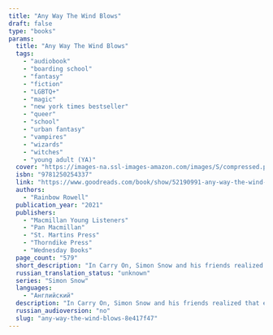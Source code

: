 ```yaml
---
title: "Any Way The Wind Blows"
draft: false
type: "books"
params:
  title: "Any Way The Wind Blows"
  tags:
    - "audiobook"
    - "boarding school"
    - "fantasy"
    - "fiction"
    - "LGBTQ+"
    - "magic"
    - "new york times bestseller"
    - "queer"
    - "school"
    - "urban fantasy"
    - "vampires"
    - "wizards"
    - "witches"
    - "young adult (YA)"
  cover: "https://images-na.ssl-images-amazon.com/images/S/compressed.photo.goodreads.com/books/1610744543i/52190991.jpg"
  isbn: "9781250254337"
  link: "https://www.goodreads.com/book/show/52190991-any-way-the-wind-blows"
  authors:
    - "Rainbow Rowell"
  publication_year: "2021"
  publishers:
    - "Macmillan Young Listeners"
    - "Pan Macmillan"
    - "St. Martins Press"
    - "Thorndike Press"
    - "Wednesday Books"
  page_count: "579"
  short_description: "In Carry On, Simon Snow and his friends realized that everything they thought they understood about the world might be wrong. And in Wayward Son, they wondered whether everything they understood..."
  russian_translation_status: "unknown"
  series: "Simon Snow"
  languages:
    - "Английский"
  description: "In Carry On, Simon Snow and his friends realized that everything they thought they understood about the world might be wrong. And in Wayward Son, they wondered whether everything they understood about themselves might be wrong. In Any Way the Wind Blows, Simon and Baz and Penelope and Agatha have to decide how to move forward. For Simon, that means deciding whether he still wants to be part of the World of Mages -- and if he doesn't, what does that mean for his relationship with Baz? Meanwhile Baz is bouncing between two family crises and not finding any time to talk to anyone about his newfound vampire knowledge. Penelope would love to help, but she's smuggled an American Normal into London, and now she isn't sure what to do with him. And Agatha? Well, Agatha Wellbelove has had enough. Any Way the Wind Blows takes the gang back to England, back to Watford, and back to their families for their longest and most emotionally wrenching adventure yet. This book is a finale. It tells secrets and answers questions and lays ghosts to rest. Carry On was conceived as a book about Chosen One stories; Any Way the Wind Blows is an ending about endings. About catharsis and closure, and how we choose to move on from the traumas and triumphs that try to define us."
  russian_audioversion: "no"
  slug: "any-way-the-wind-blows-8e417f47"
---
```

